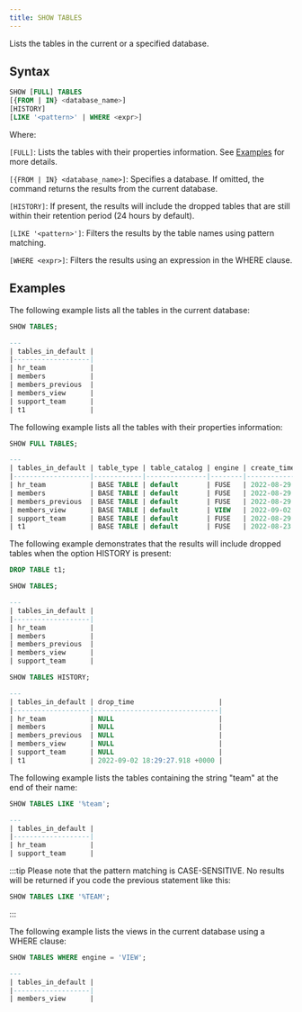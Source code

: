 ```yaml
---
title: SHOW TABLES
---
```


Lists the tables in the current or a specified database.

## Syntax

```sql
SHOW [FULL] TABLES 
[{FROM | IN} <database_name>] 
[HISTORY] 
[LIKE '<pattern>' | WHERE <expr>]
```
Where:

`[FULL]`: Lists the tables with their properties information. See [Examples](#examples) for more details.

`[{FROM | IN} <database_name>]`: Specifies a database. If omitted, the command returns the results from the current database.

`[HISTORY]`: If present, the results will include the dropped tables that are still within their retention period (24 hours by default).

`[LIKE '<pattern>']`: Filters the results by the table names using pattern matching.

`[WHERE <expr>]`: Filters the results using an expression in the WHERE clause.

## Examples

The following example lists all the tables in the current database:

```sql
SHOW TABLES;

---
| tables_in_default |
|-------------------|
| hr_team           |
| members           |
| members_previous  |
| members_view      |
| support_team      |
| t1                |
```
The following example lists all the tables with their properties information:

```sql
SHOW FULL TABLES;

---
| tables_in_default | table_type | table_catalog | engine | create_time                   | num_rows | data_size | data_compressed_size | index_size |
|-------------------|------------|---------------|--------|-------------------------------|----------|-----------|----------------------|------------|
| hr_team           | BASE TABLE | default       | FUSE   | 2022-08-29 12:58:09.992 +0000 | 4        | 80        | 674                  | 774        |
| members           | BASE TABLE | default       | FUSE   | 2022-08-29 17:53:34.282 +0000 | 2        | 38        | 392                  | 460        |
| members_previous  | BASE TABLE | default       | FUSE   | 2022-08-29 18:20:57.599 +0000 | 0        | 0         | 0                    | 0          |
| members_view      | BASE TABLE | default       | VIEW   | 2022-09-02 18:24:04.658 +0000 | \N       | \N        | \N                   | \N         |
| support_team      | BASE TABLE | default       | FUSE   | 2022-08-29 12:57:45.469 +0000 | 3        | 57        | 350                  | 387        |
| t1                | BASE TABLE | default       | FUSE   | 2022-08-23 18:08:40.158 +0000 | 0        | 0         | 0                    | 0          |
```

The following example demonstrates that the results will include dropped tables when the option HISTORY is present:

```sql
DROP TABLE t1;

SHOW TABLES;

---
| tables_in_default |
|-------------------|
| hr_team           |
| members           |
| members_previous  |
| members_view      |
| support_team      |

SHOW TABLES HISTORY;

---
| tables_in_default | drop_time                     |
|-------------------|-------------------------------|
| hr_team           | NULL                          |
| members           | NULL                          |
| members_previous  | NULL                          |
| members_view      | NULL                          |
| support_team      | NULL                          |
| t1                | 2022-09-02 18:29:27.918 +0000 |
```

The following example lists the tables containing the string "team" at the end of their name:

```sql
SHOW TABLES LIKE '%team';

---
| tables_in_default |
|-------------------|
| hr_team           |
| support_team      |
```
:::tip
Please note that the pattern matching is CASE-SENSITIVE. No results will be returned if you code the previous statement like this: 

```sql
SHOW TABLES LIKE '%TEAM';
```
:::

The following example lists the views in the current database using a WHERE clause:

```sql
SHOW TABLES WHERE engine = 'VIEW';

---
| tables_in_default |
|-------------------|
| members_view      |
```